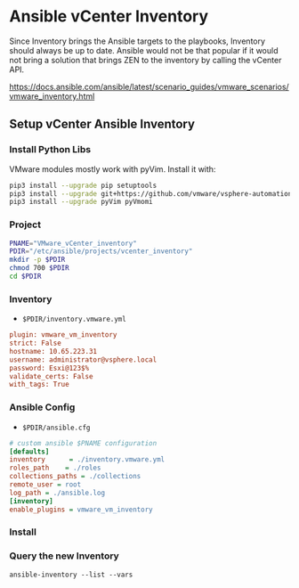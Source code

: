 # Ansible vCenter Inventory
Since Inventory brings the Ansible targets to the playbooks, Inventory should always be up to date.
Ansible would not be that popular if it would not bring a solution that brings ZEN to the inventory by calling the vCenter API.

https://docs.ansible.com/ansible/latest/scenario_guides/vmware_scenarios/vmware_inventory.html

## Setup vCenter Ansible Inventory

### Install Python Libs
VMware modules mostly work with pyVim.
Install it with:

```bash
pip3 install --upgrade pip setuptools
pip3 install --upgrade git+https://github.com/vmware/vsphere-automation-sdk-python.git
pip3 install --upgrade pyVim pyVmomi
```

### Project
```bash
PNAME="VMware_vCenter_inventory"
PDIR="/etc/ansible/projects/vcenter_inventory"
mkdir -p $PDIR
chmod 700 $PDIR
cd $PDIR
```
### Inventory
* <code>$PDIR/inventory.vmware.yml</code>
```ini
plugin: vmware_vm_inventory
strict: False
hostname: 10.65.223.31
username: administrator@vsphere.local
password: Esxi@123$%
validate_certs: False
with_tags: True
```
### Ansible Config
* <code>$PDIR/ansible.cfg</code>
```ini
# custom ansible $PNAME configuration
[defaults]
inventory      = ./inventory.vmware.yml
roles_path    = ./roles
collections_paths = ./collections
remote_user = root
log_path = ./ansible.log
[inventory]
enable_plugins = vmware_vm_inventory
```
### Install

### Query the new Inventory

    ansible-inventory --list --vars

<!--stackedit_data:
eyJoaXN0b3J5IjpbMTA2OTUxNzI3MSwtMjA4NTcyNjA0MywtMj
YxNTAzMTI4XX0=
-->